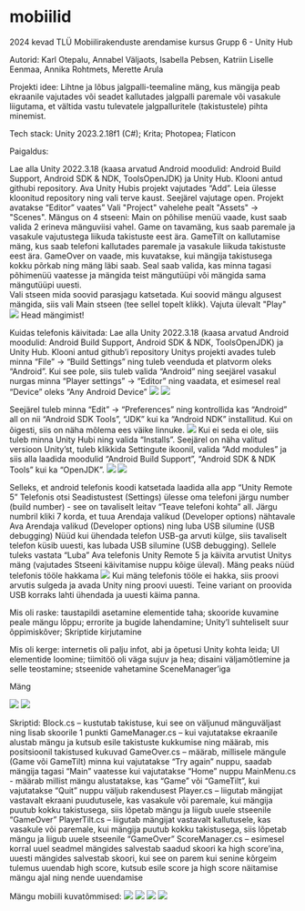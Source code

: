# mobiilid
2024 kevad TLÜ Mobiilirakenduste arendamise kursus
Grupp 6 - Unity Hub

Autorid: 
Karl Otepalu,
Annabel Väljaots,
Isabella Pebsen,
Katriin Liselle Eenmaa,
Annika Rohtmets,
Merette Arula

Projekti idee:
Lihtne ja lõbus jalgpalli-teemaline mäng, kus mängija peab ekraanile vajutades või seadet kallutades jalgpalli paremale või vasakule liigutama, et vältida vastu tulevatele jalgpalluritele (takistustele) pihta minemist.


Tech stack: 
Unity 2023.2.18f1 (C#); 
Krita;
Photopea;
Flaticon

Paigaldus:

Lae alla Unity 2022.3.18 (kaasa arvatud Android moodulid: Android Build Support, Android SDK & NDK, ToolsOpenJDK) ja Unity Hub.
Klooni antud githubi repository.
Ava Unity Hubis projekt vajutades “Add”. Leia ülesse kloonitud repository ning vali terve kaust. Seejärel vajutage open. Projekt avatakse “Editor” vaates”
Vali "Project" vahelehe pealt "Assets" -> "Scenes". 
Mängus on 4 stseeni:
Main on põhilise menüü vaade, kust saab valida 2 erineva mänguviisi vahel.
Game on tavamäng, kus saab paremale ja vasakule vajutustega liikuda takistuste eest ära. 
GameTilt on kallutamise mäng, kus saab telefoni kallutades paremale ja vasakule liikuda takistuste eest ära. 
GameOver on vaade, mis kuvatakse, kui mängija takistusega kokku põrkab ning mäng läbi saab. Seal saab valida, kas minna tagasi põhimenüü vaatesse ja mängida teist mängutüüpi või mängida sama mängutüüpi uuesti.	
Vali stseen mida soovid parasjagu katsetada. Kui soovid mängu algusest mängida, siis vali Main stseen (tee sellel topelt klikk).
Vajuta ülevalt "Play"
![](https://github.com/KOtepalu/mobiilid/blob/main/image_1.PNG)
Head mängimist!

Kuidas telefonis käivitada:
Lae alla Unity 2022.3.18 (kaasa arvatud Android moodulid: Android Build Support, Android SDK & NDK, ToolsOpenJDK) ja Unity Hub.
Klooni antud github’i repository
Unitys projekti avades tuleb minna “File” -> “Build Settings” ning tuleb veenduda et platvorm oleks “Android”. Kui see pole, siis tuleb valida “Android” ning seejärel vasakul nurgas minna “Player settings” -> “Editor” ning vaadata, et esimesel real “Device” oleks “Any Android Device”
![](https://github.com/KOtepalu/mobiilid/blob/main/image_2.PNG)
![](https://github.com/KOtepalu/mobiilid/blob/main/image_3.PNG)

Seejärel tuleb minna “Edit” -> “Preferences” ning kontrollida kas “Android” all on nii “Android SDK Tools”, “JDK” kui ka “Android NDK” installitud. Kui on õigesti, siis on näha mõlema ees väike linnuke.
![](https://github.com/KOtepalu/mobiilid/blob/main/image_4.PNG)
        Kui ei seda ei ole, siis tuleb minna Unity Hubi ning valida “Installs”. Seejärel on näha valitud versioon Unity’st,          tuleb klikkida Settingute ikoonil, valida “Add modules” ja siis alla laadida moodulid “Android Build Support”,               “Android SDK & NDK Tools” kui ka “OpenJDK”.
        ![](https://github.com/KOtepalu/mobiilid/blob/main/image_5.PNG)
        ![](https://github.com/KOtepalu/mobiilid/blob/main/image_6.PNG)


Selleks, et android telefonis koodi katsetada laadida alla app “Unity Remote 5”
Telefonis otsi Seadistustest (Settings) ülesse oma telefoni järgu number (build number) - see on tavaliselt leitav “Teave telefoni kohta” all. Järgu numbril kliki 7 korda, et tuua Arendaja valikud (Developer options) nähtavale
Ava Arendaja valikud (Developer options) ning luba USB silumine (USB debugging)
Nüüd kui ühendada telefon USB-ga arvuti külge, siis tavaliselt telefon küsib uuesti, kas lubada USB silumine (USB debugging). Sellele tuleks vastata “Luba”
Ava telefonis Unity Remote 5 ja käivita arvutist Unitys mäng (vajutades Stseeni käivitamise nuppu kõige üleval). Mäng peaks nüüd telefonis tööle hakkama
![](https://github.com/KOtepalu/mobiilid/blob/main/image_7.PNG)
      Kui mäng telefonis tööle ei hakka, siis proovi arvutis sulgeda ja avada Unity ning proovi uuesti. Teine variant on           proovida USB korraks lahti ühendada ja uuesti käima panna. 


Mis oli raske: 
taustapildi asetamine elementide taha;
skooride kuvamine peale mängu lõppu;
errorite ja bugide lahendamine;
Unity’l suhteliselt suur õppimiskõver;
Skriptide kirjutamine

Mis oli kerge:
internetis oli palju infot, abi ja õpetusi Unity kohta leida;
UI elementide loomine;
tiimitöö oli väga sujuv ja hea;
disaini väljamõtlemine ja selle teostamine;
stseenide vahetamine SceneManager’iga


Mäng

![](https://github.com/KOtepalu/mobiilid/blob/main/image_8.PNG)
![](https://github.com/KOtepalu/mobiilid/blob/main/image_9.PNG)


Skriptid:
Block.cs – kustutab takistuse, kui see on väljunud mänguväljast ning lisab skoorile 1 punkti
GameManager.cs – kui vajutatakse ekraanile alustab mängu ja kutsub esile takistuste kukkumise ning määrab, mis positsioonil takistused kukuvad
GameOver.cs – määrab, millisele mängule (Game või GameTilt) minna kui vajutatakse “Try again” nuppu, saadab mängija tagasi “Main” vaatesse kui vajutatakse “Home” nuppu
MainMenu.cs - määrab millist mängu alustatakse, kas “Game” või “GameTilt”, kui vajutatakse “Quit” nuppu väljub rakendusest
Player.cs – liigutab mängijat vastavalt ekraani puudutusele, kas vasakule või paremale, kui mängija puutub kokku takistusega, siis lõpetab mängu ja liigub uuele stseenile “GameOver”
PlayerTilt.cs – liigutab mängijat vastavalt kallutusele, kas vasakule või paremale, kui mängija puutub kokku takistusega, siis lõpetab mängu ja liigub uuele stseenile “GameOver”
ScoreManager.cs – esimesel korral uuel seadmel mängides salvestab saadud skoori  ka high score’ina, uuesti mängides salvestab skoori, kui see on parem kui senine kõrgeim tulemus uuendab high score, kutsub esile score ja high score näitamise mängu ajal ning nende uuendamise

Mängu mobiili kuvatõmmised:
![](https://github.com/KOtepalu/mobiilid/blob/main/Mobiilikuvatommis.jpg)
![](https://github.com/KOtepalu/mobiilid/blob/main/Mobiilikuvatommis1.jpg)
![](https://github.com/KOtepalu/mobiilid/blob/main/Mobiilikuvatommis2.jpg)
![](https://github.com/KOtepalu/mobiilid/blob/main/Mobiilikuvatommis3.jpg)



